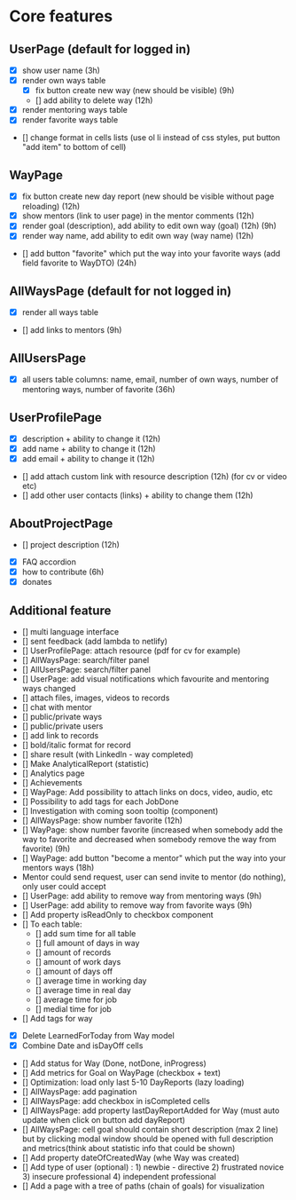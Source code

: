 # Core features

## UserPage (default for logged in)

- [x] show user name (3h)
- [x] render own ways table
  - [x] fix button create new way (new should be visible) (9h)
  - [] add ability to delete way (12h)
- [x] render mentoring ways table
- [x] render favorite ways table
- [] change format in cells lists (use ol li instead of css styles, put button "add item" to bottom of cell)

## WayPage

- [x] fix button create new day report (new should be visible without page reloading) (12h)
- [x] show mentors (link to user page) in the mentor comments (12h)
- [x] render goal (description), add ability to edit own way (goal) (12h) (9h)
- [x] render way name, add ability to edit own way (way name) (12h)
- [] add button "favorite" which put the way into your favorite ways (add field favorite to WayDTO) (24h)

## AllWaysPage (default for not logged in)

- [x] render all ways table
- [] add links to mentors (9h)

## AllUsersPage

- [x] all users table columns: name, email, number of own ways, number of mentoring ways, number of favorite (36h) 

## UserProfilePage

- [x] description + ability to change it (12h)
- [x] add name + ability to change it (12h)
- [x] add email + ability to change it (12h)
- [] add attach custom link with resource description (12h) (for cv or video etc)
- [] add other user contacts (links) + ability to change them (12h)

## AboutProjectPage

- [] project description (12h)
- [x] FAQ accordion
- [x] how to contribute (6h)
- [x] donates

## Additional feature

- [] multi language interface 
- [] sent feedback (add lambda to netlify)
- [] UserProfilePage: attach resource (pdf for cv for example)
- [] AllWaysPage: search/filter panel
- [] AllUsersPage: search/filter panel
- [] UserPage: add visual notifications which favourite and mentoring ways changed
- [] attach files, images, videos to records
- [] chat with mentor
- [] public/private ways
- [] public/private users
- [] add link to records
- [] bold/italic format for record
- [] share result (with LinkedIn - way completed)
- [] Make AnalyticalReport (statistic)
- [] Analytics page
- [] Achievements
- [] WayPage: Add possibility to attach links on docs, video, audio, etc
- [] Possibility to add tags for each JobDone
- [] Investigation with coming soon tooltip (component)
- [] AllWaysPage: show number favorite (12h)
- [] WayPage: show number favorite (increased when somebody add the way to favorite and decreased when somebody remove the way from favorite) (9h)
- [] WayPage: add button "become a mentor" which put the way into your mentors ways (18h)
- Mentor could send request, user can send invite to mentor (do nothing), only user could accept 
- [] UserPage: add ability to remove way from mentoring ways (9h)
- [] UserPage: add ability to remove way from favorite ways (9h)
- [] Add property isReadOnly to checkbox component
- [] To each table:
  - [] add sum time for all table
  - [] full amount of days in way
  - [] amount of records
  - [] amount of work days
  - [] amount of days off
  - [] average time in working day
  - [] average time in real day
  - [] average time for job
  - [] medial time for job
- [] Add tags for way
- [x] Delete LearnedForToday from Way model
- [x] Combine Date and isDayOff cells
- [] Add status for Way (Done, notDone, inProgress)
- [] Add metrics for Goal on WayPage (checkbox + text)
- [] Optimization: load only last 5-10 DayReports (lazy loading)
- [] AllWaysPage: add pagination
- [] AllWaysPage: add checkbox in isCompleted cells
- [] AllWaysPage: add property lastDayReportAdded for Way (must auto update when click on button add dayReport)
- [] AllWaysPage: cell goal should contain short description (max 2 line) but by clicking modal window should be opened with full description and metrics(think about statistic info that could be shown)
- [] Add property dateOfCreatedWay (whe Way was created)
- [] Add type of user (optional) : 1) newbie - directive 2) frustrated novice 3) insecure professional 4) independent professional
- [] Add a page with a tree of paths (chain of goals) for visualization